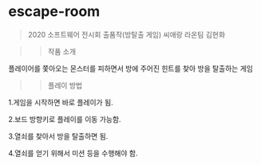 # escape-room
>2020 소프트웨어 전시회 출품작(방탈출 게임)
씨애랑 라온팀 김현화


>>작품 소개


플레이어를 쫓아오는 몬스터를 피하면서 방에 주어진 힌트를 찾아 방을 탈출하는 게임


>>플레이 방법


1.게임을 시작하면 바로 플레이가 됨.


2.보드 방향키로 플레이를 이동 가능함.


3.열쇠를 찾아서 방을 탈출하면 됨.


4.열쇠를 얻기 위해서 미션 등을 수행해야 함.


